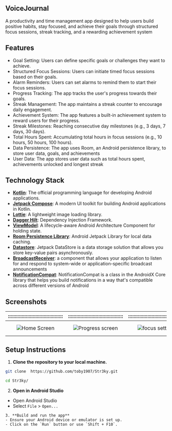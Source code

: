 ## VoiceJournal
A  productivity and time management app designed to help users build positive habits, stay focused, and achieve their goals through structured focus sessions, streak tracking, and a rewarding achievement system
## Features
- Goal Setting: Users can define specific goals or challenges they want to achieve.
- Structured Focus Sessions: Users can initiate timed focus sessions based on their goals.
- Alarm Reminders: Users can set alarms to remind them to start their focus sessions.
- Progress Tracking: The app tracks the user's progress towards their goals.
- Streak Management: The app maintains a streak counter to encourage daily engagement.
- Achievement System: The app features a built-in achievement system to reward users for their progress.
- Streak Milestones: Reaching consecutive day milestones (e.g., 3 days, 7 days, 30 days).
- Total Hours Spent: Accumulating total hours in focus sessions (e.g., 10 hours, 50 hours, 100 hours).
- Data Persistence: The app uses Room, an Android persistence library, to store user data, goals, and achievements
- User Data: The app stores user data such as total hours spent, achievements unlocked and longest streak



## Technology Stack
- **[Kotlin](https://kotlinlang.org/)**: The official programming language for developing Android applications.
- **[Jetpack Compose](https://developer.android.com/develop/ui/compose)**: A modern UI toolkit for building Android applications in Kotlin.
- **[Lottie](https://github.com/LottieFiles/dotlottie-android)**: A lightweight image loading library.
- **[Dagger Hilt](https://dagger.dev/hilt/)**: Dependency Injection Framework.
- **[ViewModel](https://developer.android.com/topic/libraries/architecture/viewmodel)**: A lifecycle-aware Android Architecture Component for holding state.
- **[Room Persistence Library](https://developer.android.com/training/data-storage/room)**: Android Jetpack Library for local data caching.
- **[Datastore](https://developer.android.com/topic/libraries/architecture/datastore)**: Jetpack DataStore is a data storage solution that allows you store key-value pairs asynchronously.
- **[BroadcastReceiver](https://developer.android.com/reference/android/content/BroadcastReceiver)**:  a component that allows your application to listen for and respond to system-wide or application-specific broadcast announcements
- **[NotificationCompat](https://developer.android.com/reference/androidx/core/app/NotificationCompat)**: NotificationCompat is a class in the AndroidX Core library that helps you build notifications in a way that's compatible across different versions of Android


## Screenshots
| ::::::::::::::::::::::::::::::::::::::::  |    ::::::::::::::::::::::::::::::::::::::::    |  ::::::::::::::::::::::::::::::::::::::::   |     ::::::::::::::::::::::::::::::::::::::::      |        ::::::::::::::::::::::::::::::::::::::::         |             ::::::::::::::::::::::::::::::::::::::::              |
|:-----------------------------------------:|:----------------------------------------------:|:-------------------------------------------:|:-------------------------------------------------:|:-------------------------------------------------------:|:-----------------------------------------------------------------:|
| ![Home Screen](./screenshots/home2.1.jpg) | ![Progress screen](./screenshots/progress.jpg) | ![focus setting](./screenshots/setting.jpg) | ![focus session](./screenshots/focus_session.jpg) | ![Complete Screen](./screenshots/completion_screen.jpg) | ![Congratulation Screen](./screenshots/congratulation_screen.jpg) |

## Setup Instructions

1. **Clone the repository to your local machine.**
```bash
git clone  https://github.com/toby1907/Str3ky.git

cd Str3ky/
```
2. **Open in Android Studio**
- Open Android Studio
- Select `File` > `Open...`
```
3. **Build and run the app**
- Ensure your Android device or emulator is set up.
- Click on the `Run` button or use `Shift + F10`.


